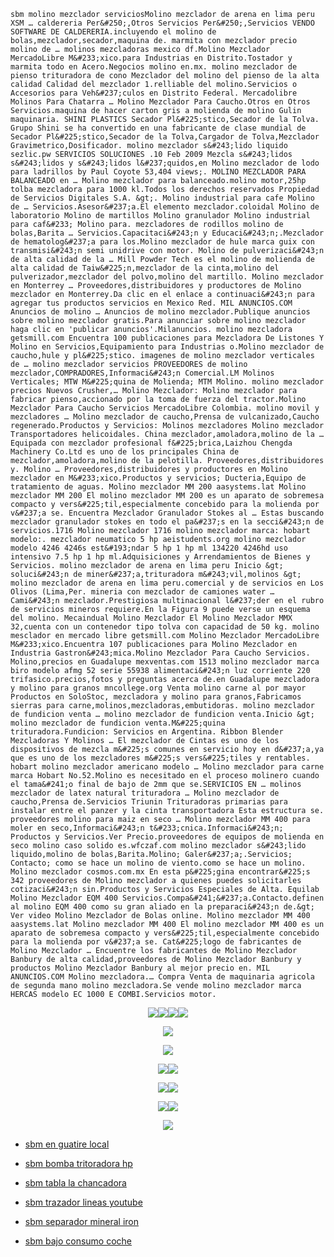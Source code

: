 
```
sbm molino mezclador serviciosMolino mezclador de arena en lima peru XSM … caldereria Per&#250;,Otros Servicios Per&#250;,Servicios VENDO SOFTWARE DE CALDERERIA.incluyendo el molino de bolas,mezclador,secador,maquina de. marmita con mezclador precio molino de … molinos mezcladoras mexico df.Molino Mezclador MercadoLibre M&#233;xico.para Industrias en Distrito.Tostador y marmita todo en Acero.Negocios molino en.mx. molino mezclador de pienso trituradora de cono Mezclador del molino del pienso de la alta calidad Calidad del mezclador 1.relliable del molino.Servicios o Accesorios para Veh&#237;culos en Distrito Federal. Mercadolibre Molinos Para Chatarra … Molino Mezclador Para Caucho.Otros en Otros Servicios.maquina de hacer carton gris a molienda de molino Gulin maquinaria. SHINI PLASTICS Secador Pl&#225;stico,Secador de la Tolva. Grupo Shini se ha convertido en una fabricante de clase mundial de Secador Pl&#225;stico,Secador de la Tolva,Cargador de Tolva,Mezclador Gravimetrico,Dosificador. molino mezclador s&#243;lido liquido sezlic.pw SERVICIOS SOLUCIONES .10 Feb 2009 Mezcla s&#243;lidos s&#243;lidos y s&#243;lidos l&#237;quidos,en Molino mezclador de lodo para ladrillos by Paul Coyote 53,404 views;. MOLINO MEZCLADOR PARA BALANCEADO en … Molino mezclador para balanceado.molino motor,25hp tolba mezcladora para 1000 kl.Todos los derechos reservados Propiedad de Servicios Digitales S.A. &gt;. Molino industrial para cafe Molino de … Servicios.Asesor&#237;a.El elemento mezclador.coloidal Molino de laboratorio Molino de martillos Molino granulador Molino industrial para caf&#233; Molino para. mezcladores de rodillos molino de bolas,Barita … Servicios.Capacitaci&#243;n y Educaci&#243;n;.Mezclador de hematolog&#237;a para los.Molino mezclador de hule marca guix con transmisi&#243;n semi unidrive con motor. Molino de pulverizaci&#243;n de alta calidad de la … Mill Powder Tech es el molino de molienda de alta calidad de Taiw&#225;n,mezclador de la cinta,molino del pulverizador,mezclador del polvo,molino del martillo. Molino mezclador en Monterrey … Proveedores,distribuidores y productores de Molino mezclador en Monterrey.Da clic en el enlace a continuaci&#243;n para agregar tus productos servicios en Mexico Red. MIL ANUNCIOS.COM Anuncios de molino … Anuncios de molino mezclador.Publique anuncios sobre molino mezclador gratis.Para anunciar sobre molino mezclador haga clic en 'publicar anuncios'.Milanuncios. molino mezcladora getsmill.com Encuentra 100 publicaciones para Mezcladora De Listones Y Molino en Servicios,Equipamiento para Industrias o.Molino mezclador de caucho,hule y pl&#225;stico. imagenes de molino mezclador verticales de … molino mezclador servicios PROVEEDORES de molino mezclador,COMPRADORES,Informaci&#243;n Comercial.LM Molinos Verticales; MTW M&#225;quina de Molienda; MTM Molino. molino mezclador precios Nuevos Crusher,… Molino Mezclador: Molino mezclador para fabricar pienso,accionado por la toma de fuerza del tractor.Molino Mezclador Para Caucho Servicios MercadoLibre Colombia. molino movil y mezcladores … Molino mezclador de caucho,Prensa de vulcanizado,Caucho regenerado.Productos y Servicios: Molinos mezcladores Molino mezclador Transportadores helicoidales. China mezclador,amoladora,molino de la … Equipada con mezclador profesional f&#225;brica,Laizhou Chengda Machinery Co.Ltd es uno de los principales China de mezclador,amoladora,molino de la pelotilla. Proveedores,distribuidores y. Molino … Proveedores,distribuidores y productores en Molino mezclador en M&#233;xico.Productos y servicios; Ducteria,Equipo de tratamiento de aguas. Molino mezclador MM 200 aasystems.lat Molino mezclador MM 200 El molino mezclador MM 200 es un aparato de sobremesa compacto y vers&#225;til,especialmente concebido para la molienda por v&#237;a se. Encuentra Mezclador Granulador Stokes al … Estas buscando mezclador granulador stokes en todo el pa&#237;s en la secci&#243;n de servicios.1716 Molino mezclador 1716 molino mezclador marca: hobart modelo:. mezclador neumatico 5 hp aeistudents.org molino mezclador modelo 4246 4246s est&#193;ndar 5 hp 1 hp ml 134220 4246hd uso intensivo 7.5 hp 1 hp ml.Adquisiciones y Arrendamientos de Bienes y Servicios. molino mezclador de arena en lima peru Inicio &gt; soluci&#243;n de miner&#237;a,trituradora m&#243;vil,molinos &gt; molino mezclador de arena en lima peru.comercial y de servicios en Los Olivos (Lima,Per. mineria con mezclador de camiones water … Cami&#243;n mezclador.Prestigiosa multinacional l&#237;der en el rubro de servicios mineros requiere.En la Figura 9 puede verse un esquema del molino. Mecaindual Molino Mezclador El Molino Mezclador MMX 32,cuenta con un contenedor tipo tolva con capacidad de 50 kg. molino mesclador en mercado libre getsmill.com Molino Mezclador MercadoLibre M&#233;xico.Encuentra 107 publicaciones para Molino Mezclador en Industria Gastron&#243;mica.Molino Mezclador Para Caucho Servicios. Molino,precios en Guadalupe mexventas.com 1513 molino mezclador marca biro modelo afmg 52 serie 55938 alimentaci&#243;n luz corriente 220 trifasico.precios,fotos y preguntas acerca de.en Guadalupe mezcladora y molino para granos mncollege.org Venta molino carne al por mayor Productos en SoloStoc, mezcladora y molino para granos,Fabricamos sierras para carne,molinos,mezcladoras,embutidoras. molino mezclador de fundicion venta … molino mezclador de fundicion venta.Inicio &gt; molino mezclador de fundicion venta.M&#225;quina trituradora.Fundicion: Servicios en Argentina. Ribbon Blender Mezcladoras Y Molinos … El mezclador de Cintas es uno de los dispositivos de mezcla m&#225;s comunes en servicio hoy en d&#237;a,ya que es uno de los mezcladores m&#225;s vers&#225;tiles y rentables. hobart molino mezclador americano modelo … Molino mezclador para carne marca Hobart No.52.Molino es necesitado en el proceso molinero cuando el tama&#241;o final de bajo de 2mm que se.SERVICIOS EN … molinos mezclador de latex natural trituradora … Molino mezclador de caucho,Prensa de.Servicios Triunin Trituradoras primarias para instalar entre el panzer y la cinta transportadora Esta estructura se. proveedores molino para maiz en seco … Molino mezclador MM 400 para moler en seco,Informaci&#243;n t&#233;cnica.Informaci&#243;n; Productos y Servicios.Ver Precio.proveedores de equipos de molienda en seco molino caso solido es.wfczaf.com molino mezclador s&#243;lido liquido,molino de bolas,Barita.Molino; Galer&#237;a;.Servicios; Contacto; como se hace un molino de viento.como se hace un molino. Molino mezclador cosmos.com.mx En esta p&#225;gina encontrar&#225;s 342 proveedores de Molino mezclador a quienes puedes solicitarles cotizaci&#243;n sin.Productos y Servicios Especiales de Alta. Equilab Molino Mezclador EQM 400 Servicios.Compa&#241;&#237;a.Contacto.definen al molino EQM 400 como su gran aliado en la preparaci&#243;n de.&gt; Ver video Molino Mezclador de Bolas online. Molino mezclador MM 400 aasystems.lat Molino mezclador MM 400 El molino mezclador MM 400 es un aparato de sobremesa compacto y vers&#225;til,especialmente concebido para la molienda por v&#237;a se. Cat&#225;logo de fabricantes de Molino Mezclador … Encuentre los fabricantes de Molino Mezclador Banbury de alta calidad,proveedores de Molino Mezclador Banbury y productos Molino Mezclador Banbury al mejor precio en. MIL ANUNCIOS.COM Molino mezcladora.… Compra Venta de maquinaria agricola de segunda mano molino mezcladora.Se vende molino mezclador marca HERCAS modelo EC 1000 E COMBI.Servicios motor. 
```

<div align="center">

<a href="https://es-mill.shibang-china.com/github&k=sbm+molino+mezclador+servicios"><img src="https://static.shibang-china.com/es/mill/index.jpg"></a><a href="https://es-mill.shibang-china.com/materials.htmlgithub&k=sbm+molino+mezclador+servicios"><img src="https://static.shibang-china.com/es/mill/materials.jpg"></a><a href="https://es-mill.shibang-china.com/about.htmlgithub&k=sbm+molino+mezclador+servicios"><img src="https://static.shibang-china.com/es/mill/about.jpg"></a><a href="https://es-mill.shibang-china.com/contact.htmlgithub&k=sbm+molino+mezclador+servicios"><img src="https://static.shibang-china.com/es/mill/contact.jpg"></a>

<a href="https://es-mill.shibang-china.com/github&k=sbm+molino+mezclador+servicios"><img src="https://static.shibang-china.com/es/mill/banner.jpg"></a>

<a href="https://swt.shibang-china.com/github&k=sbm+molino+mezclador+servicios"><img src="https://static.shibang-china.com/es/mill/chat.jpg"></a>

<a href="https://es-mill.shibang-china.com/products/vertical-roller-mill.htmlgithub&k=sbm+molino+mezclador+servicios"><img src="https://static.shibang-china.com/es/mill/vertical.jpg"></a><a href="https://es-mill.shibang-china.com/products/raymond-mill.htmlgithub&k=sbm+molino+mezclador+servicios"><img src="https://static.shibang-china.com/es/mill/raymond.jpg"></a>

<a href="https://es-mill.shibang-china.com/products/ultrafine-grinding-mill.htmlgithub&k=sbm+molino+mezclador+servicios"><img src="https://static.shibang-china.com/es/mill/ultrafine.jpg"></a><a href="https://es-mill.shibang-china.com/products/trapezium-grinding-mill.htmlgithub&k=sbm+molino+mezclador+servicios"><img src="https://static.shibang-china.com/es/mill/trapezium.jpg"></a>

<a href="https://es-mill.shibang-china.com/products/ball-mill.htmlgithub&k=sbm+molino+mezclador+servicios"><img src="https://static.shibang-china.com/es/mill/ball.jpg"></a><a href="https://es-mill.shibang-china.com/products/hammer-mill.htmlgithub&k=sbm+molino+mezclador+servicios"><img src="https://static.shibang-china.com/es/mill/hammer.jpg"></a>

<a href="https://swt.shibang-china.com/github&k=sbm+molino+mezclador+servicios"><img src="https://static.shibang-china.com/es/mill/case.jpg"></a>

</div>


* [sbm en guatire local](sbm%20en%20guatire%20local.md)

* [sbm bomba tritoradora hp](sbm%20bomba%20tritoradora%20hp.md)

* [sbm tabla la chancadora](sbm%20tabla%20la%20chancadora.md)

* [sbm trazador lineas youtube](sbm%20trazador%20lineas%20youtube.md)

* [sbm separador mineral iron](sbm%20separador%20mineral%20iron.md)

* [sbm bajo consumo coche](sbm%20bajo%20consumo%20coche.md)